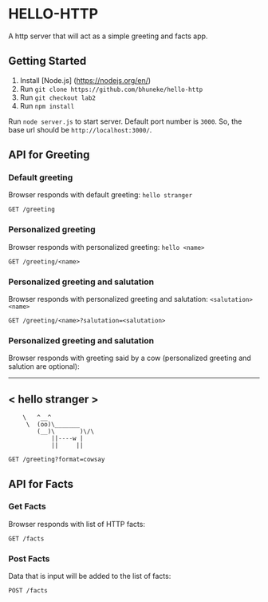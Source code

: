 # HELLO-HTTP
A http server that will act as a simple greeting and facts app.

## Getting Started
1. Install [Node.js] (https://nodejs.org/en/)
2. Run `git clone https://github.com/bhuneke/hello-http`
3. Run `git checkout lab2`
4. Run `npm install`

Run `node server.js` to start server. Default port number is `3000`. So, the base url should be `http://localhost:3000/`.

## API for Greeting

### Default greeting

Browser responds with default greeting: `hello stranger`

```
GET /greeting
```

### Personalized greeting

Browser responds with personalized greeting: `hello <name>`

```
GET /greeting/<name>
```

### Personalized greeting and salutation

Browser responds with personalized greeting and salutation: `<salutation> <name>`

```
GET /greeting/<name>?salutation=<salutation>
```

### Personalized greeting and salutation

Browser responds with greeting said by a cow (personalized greeting and salution are optional):
 _______________
< hello stranger >
 ---------------
        \   ^__^
         \  (oo)\_______
            (__)\       )\/\
                ||----w |
                ||     ||
```
GET /greeting?format=cowsay
```

## API for Facts

### Get Facts

Browser responds with list of HTTP facts:

```
GET /facts
```

### Post Facts

Data that is input will be added to the list of facts:

```
POST /facts
```
